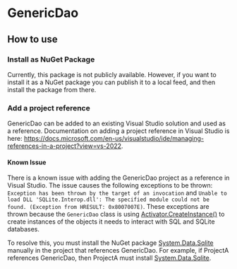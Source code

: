 # GenericDao
## How to use
### Install as NuGet Package
Currently, this package is not publicly available. However, if you want to install it as a NuGet package you can publish it to a local
feed, and then install the package from there.


### Add a project reference
GenericDao can be added to an existing Visual Studio solution and used as a reference. Documentation
on adding a project reference in Visual Studio is here: https://docs.microsoft.com/en-us/visualstudio/ide/managing-references-in-a-project?view=vs-2022.
#### Known Issue
There is a known issue with adding the GenericDao project as a reference in Visual Studio. The issue causes the following 
exceptions to be thrown: `Exception has been thrown by the target of an invocation` and `Unable to load DLL 'SQLite.Interop.dll': The specified module could not be found. (Exception from HRESULT: 0x8007007E)`.
These exceptions are thrown because the `GenericDao` class is using [Activator.CreateInstance()](https://docs.microsoft.com/en-us/dotnet/api/system.activator.createinstance?view=netframework-4.7.2) to create instances of the objects it needs to interact with SQL
and SQLite databases.

To resolve this, you must install the NuGet package [System.Data.Sqlite](https://www.nuget.org/packages/System.Data.SQLite/) manually in the project
that references GenericDao. For example, if ProjectA references GenericDao, then ProjectA must install 
[System.Data.Sqlite](https://www.nuget.org/packages/System.Data.SQLite/). 


